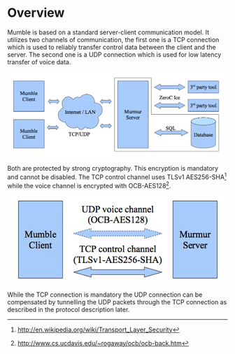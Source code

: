 # Overview

Mumble is based on a standard server-client communication model. It
utilizes two channels of communication, the first one is a TCP connection
which is used to reliably transfer control data between the client and the
server. The second one is a UDP connection which is used for
low latency transfer of voice data.

![Mumble system overview](resources/mumble_system_overview.png)

Both are protected by strong cryptography. This encryption is mandatory and cannot be disabled. The TCP control channel uses TLSv1 AES256-SHA[^1] while the voice channel is encrypted with OCB-AES128[^2].

![Mumble crypt types](resources/mumble_crypt_types.png)

While the TCP connection is mandatory the UDP connection can be compensated by tunnelling the UDP packets through the TCP connection as described in the protocol description later.

[^1]: <http://en.wikipedia.org/wiki/Transport_Layer_Security>
[^2]: <http://www.cs.ucdavis.edu/~rogaway/ocb/ocb-back.htm>
